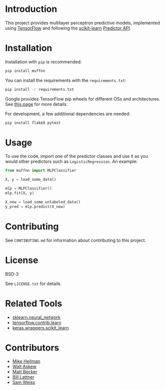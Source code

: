 # Introduction

This project provides multilayer perceptron predictive models, implemented
using [TensorFlow](https://www.tensorflow.org/) and following the
[scikit-learn](http://scikit-learn.org)
[Predictor API](http://scikit-learn.org/stable/developers/contributing.html#apis-of-scikit-learn-objects).

# Installation

Installation with `pip` is recommended:

```bash
pip install muffnn
```

You can install the requirements with the `requirements.txt`:

```bash
pip install -r requirements.txt
```

Google provides TensorFlow pip wheels for different OSs and architectures.
See [this page](https://www.tensorflow.org/install/) for more details.

For development, a few additional dependencies are needed:

```bash
pip install flake8 pytest
```

# Usage

To use the code, import one of the predictor classes and use it as you would
other predictors such as `LogisticRegression`. An example:

```python
from muffnn import MLPClassifier

X, y = load_some_data()

mlp = MLPClassifier()
mlp.fit(X, y)

X_new = load_some_unlabeled_data()
y_pred = mlp.predict(X_new)
```

# Contributing

See `CONTIBUTING.md` for information about contributing to this project.

# License

BSD-3

See `LICENSE.txt` for details.

# Related Tools

* [sklearn.neural_network](http://scikit-learn.org/dev/modules/classes.html#module-sklearn.neural_network)
* [tensorflow.contrib.learn](https://github.com/tensorflow/tensorflow/tree/r0.10/tensorflow/contrib/learn/python/learn)
* [keras.wrappers.scikit_learn](https://keras.io/scikit-learn-api/)

# Contributors

* [Mike Heilman](https://github.com/mheilman/)
* [Walt Askew](https://github.com/waltaskew/)
* [Matt Becker](https://github.com/beckermr/)
* [Bill Lattner](https://github.com/wlattner/)
* [Sam Weiss](https://github.com/samcarlos)

